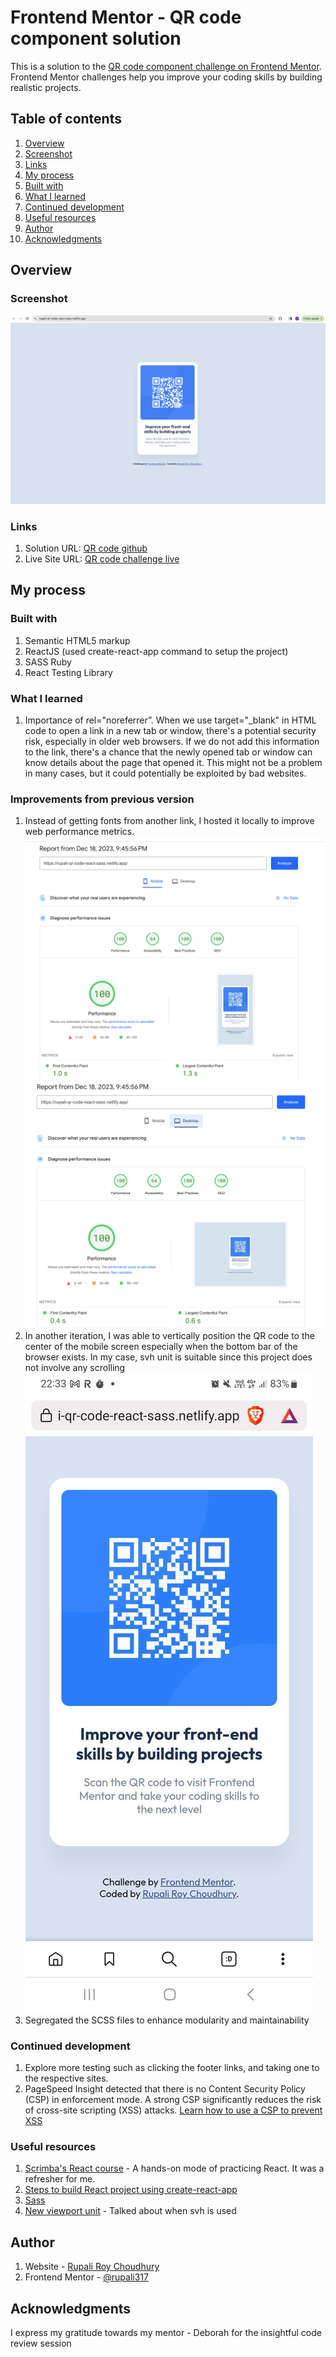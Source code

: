
# Frontend Mentor - QR code component solution

This is a solution to the [QR code component challenge on Frontend Mentor](https://www.frontendmentor.io/challenges/qr-code-component-iux_sIO_H). Frontend Mentor challenges help you improve your coding skills by building realistic projects.

  
## Table of contents

1) [Overview](#overview)
2) [Screenshot](#screenshot)
3) [Links](#links)
4) [My process](#my-process)
5) [Built with](#built-with)
6) [What I learned](#what-i-learned)
7) [Continued development](#continued-development)
8) [Useful resources](#useful-resources)
9) [Author](#author)
10) [Acknowledgments](#acknowledgments)
  

## Overview

### Screenshot

![QR code component screenshot](https://github.com/rupali317/qr-code-challenge-react-sass/blob/main/public/images/QR%20code%20challenge%20screenshot.png)


### Links

1) Solution URL: [QR code github](https://github.com/rupali317/qr-code-challenge-react-sass)
2) Live Site URL: [QR code challenge live](https://rupali-qr-code-react-sass.netlify.app/)


## My process

### Built with

1) Semantic HTML5 markup
2) ReactJS (used create-react-app command to setup the project)
3) SASS Ruby
4) React Testing Library


### What I learned
  
1) Importance of rel="noreferrer”. When we use target="_blank" in HTML code to open a link in a new tab or window, there's a potential security risk, especially in older web browsers. If we do not add this information to the link, there's a chance that the newly opened tab or window can know details about the page that opened it. This might not be a problem in many cases, but it could potentially be exploited by bad websites.


### Improvements from previous version

1) Instead of getting fonts from another link, I hosted it locally to improve web performance metrics.
![PageSpeed Insights mobile](https://github.com/rupali317/qr-code-challenge-react-sass/blob/main/public/images/PageSpeed%20Insights%20mobile.png)
![PageSpeed Insights desktop](https://github.com/rupali317/qr-code-challenge-react-sass/blob/main/public/images/PageSpeed%20Insights%20desktop.png)
2) In another iteration, I was able to vertically position the QR code to the center of the mobile screen especially when the bottom bar of the browser exists. In my case, svh unit is suitable since this project does not involve any scrolling
![QR code mobile version](https://github.com/rupali317/qr-code-challenge-react-sass/blob/main/public/images/QR%20code%20mobile%20version.jpg)
3) Segregated the SCSS files to enhance modularity and maintainability 


### Continued development

1) Explore more testing such as clicking the footer links, and taking one to the respective sites.
2) PageSpeed Insight detected that there is no Content Security Policy (CSP) in enforcement mode. A strong CSP significantly reduces the risk of cross-site scripting (XSS) attacks. [Learn how to use a CSP to prevent XSS](https://developer.chrome.com/docs/lighthouse/best-practices/csp-xss/?utm_source=lighthouse&utm_medium=lr)
  

### Useful resources

1) [Scrimba's React course](https://scrimba.com/learn/learnreact) - A hands-on mode of practicing React. It was a refresher for me.
2) [Steps to build React project using create-react-app](https://radixweb.com/blog/steps-to-build-react-project-with-create-react-app)
3) [Sass](https://sass-lang.com/)
4) [New viewport unit](https://ishadeed.com/article/new-viewport-units/#:~:text=Be%20careful%20with%20the%20dvh,is%20scrolling%20up%20or%20down.) - Talked about when svh is used
  

## Author  

1) Website - [Rupali Roy Choudhury](https://www.linkedin.com/in/rupali-rc/)
2) Frontend Mentor - [@rupali317](https://www.frontendmentor.io/profile/rupali317)
 

## Acknowledgments

I express my gratitude towards my mentor - Deborah for the insightful code review session
